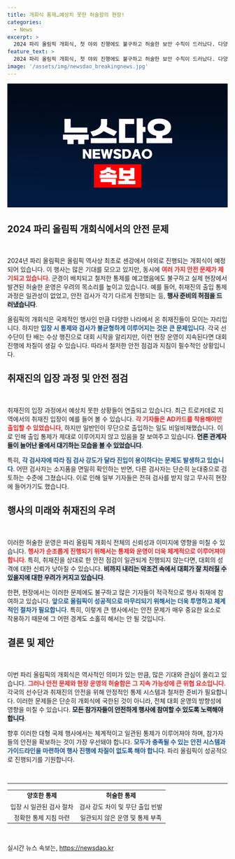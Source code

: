 ```yaml
---
title: 개회식 통제…예상치 못한 허술함의 현장!
categories:
  - News
excerpt: >
  2024 파리 올림픽 개회식, 첫 야외 진행에도 불구하고 허술한 보안 수칙이 드러났다. 다양한 검사 강도로 혼란이 이어졌고, 취재진의 통제마저 쉽지 않았다. 과연 역대급 올림픽 개회식은 성공적으로 치러질까?
feature_text: >
  2024 파리 올림픽 개회식, 첫 야외 진행에도 불구하고 허술한 보안 수칙이 드러났다. 다양한 검사 강도로 혼란이 이어졌고, 취재진의 통제마저 쉽지 않았다. 과연 역대급 올림픽 개회식은 성공적으로 치러질까?
image: '/assets/img/newsdao_breakingnews.jpg'
---
```


<p><img src="/assets/img/newsdao_breakingnews.jpg" alt="flaretime 속보" /></p>

<h2 data-ke-size="size26">2024 파리 올림픽 개회식에서의 안전 문제</h2>

<p data-ke-size="size16">&nbsp;</p>

<p data-ke-size="size16">2024년 파리 올림픽은 올림픽 역사상 최초로 센강에서 야외로 진행되는 개회식이 예정되어 있습니다. 이 행사는 많은 기대를 모으고 있지만, 동시에 <b><span style="color: #ee2323;">여러 가지 안전 문제가 제기되고 있습니다</span></b>. 군경이 배치되고 철저한 통제를 예고했음에도 불구하고 실제 현장에서 발견된 허술한 운영은 우려의 목소리를 높이고 있습니다. 예를 들어, 취재진의 출입 통제 과정은 일관성이 없었고, 안전 검사가 각기 다르게 진행되는 등, <b><span style="background-color: #21538527;">행사 준비의 허점을 드러냈습니다</span></b>.</p>

<p data-ke-size="size16">올림픽의 개회식은 국제적인 행사인 만큼 다양한 나라에서 온 취재진들이 모이는 자리입니다. 하지만 <b><span style="color: #1a5490;">입장 시 통제와 검사가 불균형하게 이루어지는 것은 큰 문제입니다</span></b>. 각국 선수단이 탄 배는 수상 행진으로 대회 시작을 알리지만, 이런 현장 운영이 지속된다면 대회 진행에 차질이 생길 수 있습니다. 따라서 철저한 안전 점검과 지침이 필수적인 상황입니다.</p>

<h2 data-ke-size="size26">취재진의 입장 과정 및 안전 점검</h2>

<p data-ke-size="size16">&nbsp;</p>

<p data-ke-size="size16">취재진의 입장 과정에서 예상치 못한 상황들이 연출되고 있습니다. 최근 트로카데로 지역에서의 취재진 입장이 예를 들어 볼 수 있습니다. <b><span style="color: #ee2323;">각 기자들은 AD카드를 착용해야만 출입할 수 있었습니다</span></b>, 하지만 일반인이 무단으로 출입하는 일도 비일비재했습니다. 이로 인해 출입 통제가 제대로 이루어지지 않고 있음을 잘 보여주고 있습니다. <b><span style="background-color: #21538527;">언론 관계자들이 늘어난 줄에서 대기하는 모습을 볼 수 있었습니다</span></b>.</p>

<p data-ke-size="size16">특히, <b><span style="color: #1a5490;">각 검사자에 따라 짐 검사 강도가 달라 진입이 용이하다는 문제도 발생하고 있습니다</span></b>. 어떤 검사자는 소지품을 면밀히 확인하는 반면, 다른 검사자는 단순히 눈대중으로 검토하는 수준에 그쳤습니다. 이로 인해 일부 기자들은 전혀 검사를 받지 않고 무사히 현장에 들어가기도 했습니다.</p>

<h2 data-ke-size="size26">행사의 미래와 취재진의 우려</h2>

<p data-ke-size="size16">&nbsp;</p>

<p data-ke-size="size16">이러한 허술한 운영은 파리 올림픽 개회식 전체의 신뢰성과 이미지에 영향을 미칠 수 있습니다. <b><span style="color: #ee2323;">행사가 순조롭게 진행되기 위해서는 통제와 운영이 더욱 체계적으로 이루어져야 합니다</span></b>. 특히, 취재진을 상대로 한 안전 점검이 일관되게 진행되지 않는다면, 대회의 성격에 대한 신뢰가 낮아질 수 있습니다. <b><span style="background-color: #21538527;">비까지 내리는 악조건 속에서 대회가 잘 치러질 수 있을지에 대한 우려가 커지고 있습니다</span></b>.</p>

<p data-ke-size="size16">한편, 현장에서는 이러한 문제에도 불구하고 많은 기자들이 적극적으로 행사 취재에 참여하고 있습니다. <b><span style="color: #1a5490;">앞으로 올림픽이 성공적으로 마무리되기 위해서는 더욱 투명하고 체계적인 절차가 필요합니다</span></b>. 특히, 이렇게 큰 행사에서는 안전 문제가 매우 중요한 요소로 작용하기 때문에 그 어떤 경계도 소홀히 해서는 안 될 것입니다.</p>

<h2 data-ke-size="size26">결론 및 제안</h2>

<p data-ke-size="size16">&nbsp;</p>

<p data-ke-size="size16">이번 파리 올림픽의 개회식은 역사적인 의미가 있는 만큼, 많은 기대와 관심이 쏠리고 있습니다. <b><span style="color: #ee2323;">그러나 안전 문제와 현장 운영의 허술함은 그 지속 가능성에 큰 위협 요소입니다</span></b>. 각국의 선수단과 취재진의 안전을 위해 안정적인 통제 시스템과 철저한 준비가 필요합니다. 이러한 문제들은 단순히 개회식에 국한된 것이 아니라, 전체 대회 운영의 방향성에 영향을 미칠 수 있습니다. <b><span style="background-color: #21538527;">모든 참가자들이 안전하게 행사에 참여할 수 있도록 노력해야 합니다</span></b>.</p>

<p data-ke-size="size16">향후 이러한 대형 국제 행사에서는 체계적이고 일관된 통제가 이루어져야 하며, 참가자들의 안전을 확보하는 것이 가장 우선돼야 합니다. <b><span style="color: #1a5490;">모두가 충족될 수 있는 안전 시스템과 가이드라인을 마련하여 행사 진행에 차질이 없도록 해야 합니다</span></b>. 파리 올림픽이 성공적으로 진행되기를 기원합니다.</p>

<p data-ke-size="size16">&nbsp;</p>

<hr />

<table style="width: 100%; border-collapse: collapse;">
  <tr>
    <td style="text-align: center; height: 17px;"><b>양호한 통제</b></td>
    <td style="text-align: center; height: 17px;"><b>허술한 통제</b></td>
  </tr>
  <tr>
    <td style="text-align: center; height: 17px;">입장 시 일관된 검사 절차</td>
    <td style="text-align: center; height: 17px;">검사 강도 차이 및 무단 출입 빈발</td>
  </tr>
  <tr>
    <td style="text-align: center; height: 17px;">정확한 통제 지침 마련</td>
    <td style="text-align: center; height: 17px;">일관되지 않은 운영 및 통제 부족</td>
  </tr>
</table>

<p data-ke-size="size16">&nbsp;</p>
실시간 뉴스 속보는, <a href="https://newsdao.kr" rel="dofollow">https://newsdao.kr</a>


